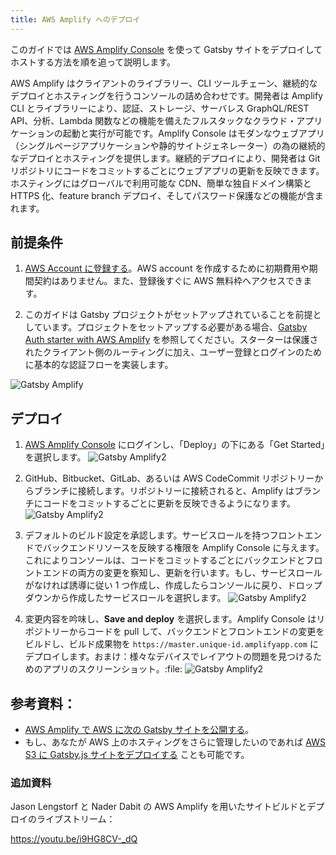```yaml
---
title: AWS Amplify へのデプロイ
---
```


このガイドでは [AWS Amplify Console](https://aws.amazon.com/jp/amplify/console/) を使って Gatsby サイトをデプロイしてホストする方法を順を追って説明します。

AWS Amplify はクライアントのライブラリー、CLI ツールチェーン、継続的なデプロイとホスティングを行うコンソールの詰め合わせです。開発者は Amplify CLI とライブラリーにより、認証、ストレージ、サーバレス GraphQL/REST API、分析、Lambda 関数などの機能を備えたフルスタックなクラウド・アプリケーションの起動と実行が可能です。Amplify Console はモダンなウェブアプリ（シングルページアプリケーションや静的サイトジェネレーター）の為の継続的なデプロイとホスティングを提供します。継続的デプロイにより、開発者は Git リポジトリにコードをコミットするごとにウェブアプリの更新を反映できます。ホスティングにはグローバルで利用可能な CDN、簡単な独自ドメイン構築と HTTPS 化、feature branch デプロイ、そしてパスワード保護などの機能が含まれます。

## 前提条件

1. [AWS Account に登録する](https://portal.aws.amazon.com/billing/signup?redirect_url=https%3A%2F%2Faws.amazon.com%2Fregistration-confirmation)。AWS account を作成するために初期費用や期間契約はありません。また、登録後すぐに AWS 無料枠へアクセスできます。

1. このガイドは Gatsby プロジェクトがセットアップされていることを前提としています。プロジェクトをセットアップする必要がある場合、[Gatsby Auth starter with AWS Amplify](https://github.com/dabit3/gatsby-auth-starter-aws-amplify) を参照してください。スターターは保護されたクライアント側のルーティングに加え、ユーザー登録とログインのために基本的な認証フローを実装します。

![Gatsby Amplify](./images/amplify-gatsby-auth.gif)

## デプロイ

1. [AWS Amplify Console](https://console.aws.amazon.com/amplify/home) にログインし、「Deploy」の下にある「Get Started」を選択します。
   ![Gatsby Amplify2](./images/amplify-gettingstarted.png)

1. GitHub、Bitbucket、GitLab、あるいは AWS CodeCommit リポジトリーからブランチに接続します。リポジトリーに接続されると、Amplify はブランチにコードをコミットするごとに更新を反映できるようになります。
   ![Gatsby Amplify2](./images/amplify-connect-repo.gif)

1. デフォルトのビルド設定を承認します。サービスロールを持つフロントエンドでバックエンドリソースを反映する権限を Amplify Console に与えます。これによりコンソールは、コードをコミットするごとにバックエンドとフロントエンドの両方の変更を察知し、更新を行います。もし、サービスロールがなければ誘導に従い 1 つ作成し、作成したらコンソールに戻り、ドロップダウンから作成したサービスロールを選択します。
   ![Gatsby Amplify2](./images/amplify-build-settings.gif)

1. 変更内容を吟味し、**Save and deploy** を選択します。Amplify Console はリポジトリーからコードを pull して、バックエンドとフロントエンドの変更をビルドし、ビルド成果物を `https://master.unique-id.amplifyapp.com` にデプロイします。おまけ：様々なデバイスでレイアウトの問題を見つけるためのアプリのスクリーンショット。:file:
   ![Gatsby Amplify2](./images/amplify-gatsby-deploy.gif)

## 参考資料：

- [AWS Amplify で AWS に次の Gatsby サイトを公開する](/blog/2018-08-24-gatsby-aws-hosting/)。
- もし、あなたが AWS 上のホスティングをさらに管理したいのであれば [AWS S3 に Gatsby.js サイトをデプロイする](/docs/deploying-to-s3-cloudfront/) ことも可能です。

### 追加資料

Jason Lengstorf と Nader Dabit の AWS Amplify を用いたサイトビルドとデプロイのライブストリーム：

https://youtu.be/i9HG8CV-_dQ
